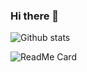 ### Hi there 👋

![Github stats](https://github-readme-stats.vercel.app/api?username=ankit20027)

![ReadMe Card](https://github-readme-stats.vercel.app/api/pin/?username=ankit20027)

<!--
**ankit20027/ankit20027** is a ✨ _special_ ✨ repository because its `README.md` (this file) appears on your GitHub profile.

Here are some ideas to get you started:

- 🔭 I’m currently working on ...
- 🌱 I’m currently learning ...
- 👯 I’m looking to collaborate on ...
- 🤔 I’m looking for help with ...
- 💬 Ask me about ...
- 📫 How to reach me: ...
- 😄 Pronouns: ...
- ⚡ Fun fact: ...
-->
